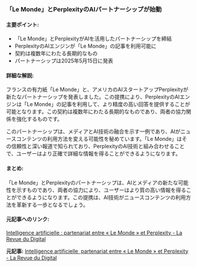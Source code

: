 ### 「Le Monde」とPerplexityのAIパートナーシップが始動

#### 主要ポイント:
- 「Le Monde」とPerplexityがAIを活用したパートナーシップを締結
- PerplexityのAIエンジンが「Le Monde」の記事を利用可能に
- 契約は複数年にわたる長期的なもの
- パートナーシップは2025年5月15日に発表

#### 詳細な解説:
フランスの有力紙「Le Monde」と、アメリカのAIスタートアップPerplexityが新たなパートナーシップを発表しました。この提携により、PerplexityのAIエンジンは「Le Monde」の記事を利用して、より精度の高い回答を提供することが可能となります。この契約は複数年にわたる長期的なものであり、両者の協力関係を強化するものです。

このパートナーシップは、メディアとAI技術の融合を示す一例であり、AIがニュースコンテンツの利用方法を変える可能性を秘めています。「Le Monde」はその信頼性と深い報道で知られており、PerplexityのAI技術と組み合わせることで、ユーザーはより正確で詳細な情報を得ることができるようになります。

#### まとめ:
「Le Monde」とPerplexityのパートナーシップは、AIとメディアの新たな可能性を示すものであり、両者の協力により、ユーザーはより質の高い情報を得ることができるようになります。この提携は、AI技術がニュースコンテンツの利用方法を革新する一歩となるでしょう。

#### 元記事へのリンク:
[Intelligence artificielle : partenariat entre « Le Monde » et Perplexity - La Revue du Digital](リンク先URL)

**元記事:** [Intelligence artificielle  partenariat entre « Le Monde » et Perplexity - La Revue du Digital](https://www.larevuedudigital.com/intelligence-artificielle-partenariat-entre-le-monde-et-perplexity/)